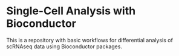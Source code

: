 # Single-Cell Analysis with Bioconductor

This is a repository with basic workflows for differential analysis of scRNAseq data using Bioconductor packages.
